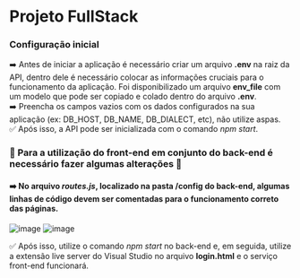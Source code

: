 # Projeto FullStack
### Configuração inicial
➡️ Antes de iniciar a aplicação é necessário criar um arquivo **.env** na raiz da API, dentro dele é necessário colocar as informações cruciais para o funcionamento da aplicação. Foi disponibilizado um arquivo **env_file** com um modelo que pode ser copiado e colado dentro do arquivo **.env**.<br>
➡️ Preencha os campos vazios com os dados configurados na sua aplicação (ex: DB_HOST, DB_NAME, DB_DIALECT, etc), não utilize aspas.<br>
✅ Após isso, a API pode ser inicializada com o comando *npm start*.

### 🛑 Para a utilização do front-end em conjunto do back-end é necessário fazer algumas alterações 🛑
#### ➡️ No arquivo *routes.js*, localizado na pasta /config do back-end, algumas linhas de código devem ser comentadas para o funcionamento correto das páginas.
![image](https://github.com/do-Lopes/Projeto_FullStack/assets/104912926/b5d1c4e4-f320-4d8e-bea6-fac5e62bcf35)
![image](https://github.com/do-Lopes/Projeto_FullStack/assets/104912926/5bd3c66b-5419-479c-9fad-15a26766fed9)

✅ Após isso, utilize o comando *npm start* no back-end e, em seguida, utilize a extensão live server do Visual Studio no arquivo **login.html** e o serviço front-end funcionará.
